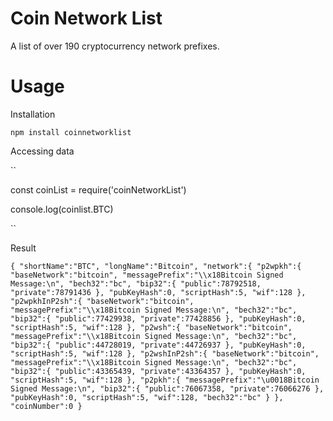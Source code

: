 # Coin Network List
A list of over 190 cryptocurrency network prefixes. 

# Usage

Installation

``
npm install coinnetworklist
``

Accessing data 

`` 

const coinList = require('coinNetworkList')

console.log(coinlist.BTC)

``

Result

``
{
       "shortName":"BTC",
       "longName":"Bitcoin",
       "network":{
          "p2wpkh":{
             "baseNetwork":"bitcoin",
             "messagePrefix":"\\x18Bitcoin Signed Message:\n",
             "bech32":"bc",
             "bip32":{
                "public":78792518,
                "private":78791436
             },
             "pubKeyHash":0,
             "scriptHash":5,
             "wif":128
          },
          "p2wpkhInP2sh":{
             "baseNetwork":"bitcoin",
             "messagePrefix":"\\x18Bitcoin Signed Message:\n",
             "bech32":"bc",
             "bip32":{
                "public":77429938,
                "private":77428856
             },
             "pubKeyHash":0,
             "scriptHash":5,
             "wif":128
          },
          "p2wsh":{
             "baseNetwork":"bitcoin",
             "messagePrefix":"\\x18Bitcoin Signed Message:\n",
             "bech32":"bc",
             "bip32":{
                "public":44728019,
                "private":44726937
             },
             "pubKeyHash":0,
             "scriptHash":5,
             "wif":128
          },
          "p2wshInP2sh":{
             "baseNetwork":"bitcoin",
             "messagePrefix":"\\x18Bitcoin Signed Message:\n",
             "bech32":"bc",
             "bip32":{
                "public":43365439,
                "private":43364357
             },
             "pubKeyHash":0,
             "scriptHash":5,
             "wif":128
          },
          "p2pkh":{
             "messagePrefix":"\u0018Bitcoin Signed Message:\n",
             "bip32":{
                "public":76067358,
                "private":76066276
             },
             "pubKeyHash":0,
             "scriptHash":5,
             "wif":128,
             "bech32":"bc"
          }
       },
       "coinNumber":0
}
``

